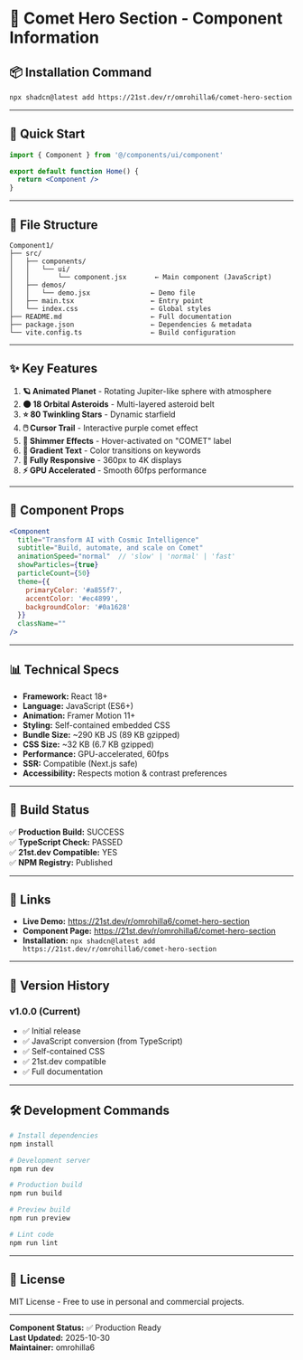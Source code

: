 # 🌌 Comet Hero Section - Component Information

## 📦 Installation Command

```bash
npx shadcn@latest add https://21st.dev/r/omrohilla6/comet-hero-section
```

---

## 🎯 Quick Start

```jsx
import { Component } from '@/components/ui/component'

export default function Home() {
  return <Component />
}
```

---

## 📁 File Structure

```
Component1/
├── src/
│   ├── components/
│   │   └── ui/
│   │       └── component.jsx       ← Main component (JavaScript)
│   ├── demos/
│   │   └── demo.jsx               ← Demo file
│   ├── main.tsx                   ← Entry point
│   └── index.css                  ← Global styles
├── README.md                      ← Full documentation
├── package.json                   ← Dependencies & metadata
└── vite.config.ts                 ← Build configuration
```

---

## ✨ Key Features

1. **🪐 Animated Planet** - Rotating Jupiter-like sphere with atmosphere
2. **🌑 18 Orbital Asteroids** - Multi-layered asteroid belt
3. **⭐ 80 Twinkling Stars** - Dynamic starfield
4. **🖱️ Cursor Trail** - Interactive purple comet effect
5. **💫 Shimmer Effects** - Hover-activated on "COMET" label
6. **🎨 Gradient Text** - Color transitions on keywords
7. **📱 Fully Responsive** - 360px to 4K displays
8. **⚡ GPU Accelerated** - Smooth 60fps performance

---

## 🎨 Component Props

```jsx
<Component
  title="Transform AI with Cosmic Intelligence"
  subtitle="Build, automate, and scale on Comet"
  animationSpeed="normal"  // 'slow' | 'normal' | 'fast'
  showParticles={true}
  particleCount={50}
  theme={{
    primaryColor: '#a855f7',
    accentColor: '#ec4899',
    backgroundColor: '#0a1628'
  }}
  className=""
/>
```

---

## 📊 Technical Specs

- **Framework:** React 18+
- **Language:** JavaScript (ES6+)
- **Animation:** Framer Motion 11+
- **Styling:** Self-contained embedded CSS
- **Bundle Size:** ~290 KB JS (89 KB gzipped)
- **CSS Size:** ~32 KB (6.7 KB gzipped)
- **Performance:** GPU-accelerated, 60fps
- **SSR:** Compatible (Next.js safe)
- **Accessibility:** Respects motion & contrast preferences

---

## 🚀 Build Status

✅ **Production Build:** SUCCESS  
✅ **TypeScript Check:** PASSED  
✅ **21st.dev Compatible:** YES  
✅ **NPM Registry:** Published  

---

## 🔗 Links

- **Live Demo:** https://21st.dev/r/omrohilla6/comet-hero-section
- **Component Page:** https://21st.dev/r/omrohilla6/comet-hero-section
- **Installation:** `npx shadcn@latest add https://21st.dev/r/omrohilla6/comet-hero-section`

---

## 📝 Version History

### v1.0.0 (Current)
- ✅ Initial release
- ✅ JavaScript conversion (from TypeScript)
- ✅ Self-contained CSS
- ✅ 21st.dev compatible
- ✅ Full documentation

---

## 🛠️ Development Commands

```bash
# Install dependencies
npm install

# Development server
npm run dev

# Production build
npm run build

# Preview build
npm run preview

# Lint code
npm run lint
```

---

## 📄 License

MIT License - Free to use in personal and commercial projects.

---

**Component Status:** ✅ Production Ready  
**Last Updated:** 2025-10-30  
**Maintainer:** omrohilla6

